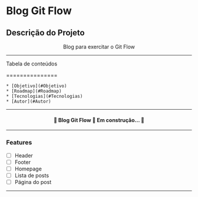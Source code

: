 # Blog Git Flow

## Descrição do Projeto
<p align="center">Blog para exercitar o Git Flow</p>

---

Tabela de conteúdos

===============
<!--ts-->
    * [Objetivo](#Objetivo)
    * [Roadmap](#Roadmap)
    * [Tecnologias](#Tecnologias)
    * [Autor](#Autor)
<!--te-->
---

<h4 align="center"> 
	🚧  Blog Git Flow 🚀 Em construção...  🚧
</h4>

---

### Features
- [ ] Header
- [ ] Footer
- [ ] Homepage
- [ ] Lista de posts
- [ ] Página do post

---